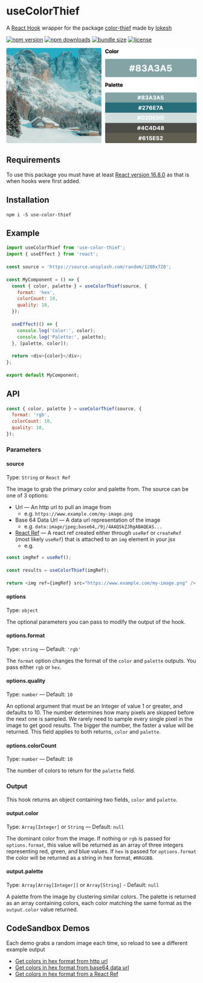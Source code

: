 # useColorThief

A [React Hook](https://reactjs.org/docs/hooks-intro.html) wrapper for the package [color-thief](https://github.com/lokesh/color-thief) made by [lokesh](https://github.com/lokesh)

[![npm version](https://badge.fury.io/js/use-color-thief.svg)](https://www.npmjs.com/package/use-color-thief)
[![npm downloads](https://badgen.net/npm/dt/use-color-thief)](https://www.npmjs.com/package/use-color-thief)
[![bundle size](https://badgen.net/bundlephobia/minzip/use-color-thief)](https://www.npmjs.com/package/use-color-thief)
[![license](https://badgen.net/github/license/csandman/use-color-thief)](./LICENSE)

![example](./example.png)

## Requirements

To use this package you must have at least [React version 16.8.0](https://github.com/facebook/react/releases/tag/v16.8.0) as that is when hooks were first added.

## Installation

```shell
npm i -S use-color-thief
```

## Example

```js
import useColorThief from 'use-color-thief';
import { useEffect } from 'react';

const source = 'https://source.unsplash.com/random/1280x720';

const MyComponent = () => {
  const { color, palette } = useColorThief(source, {
    format: 'hex',
    colorCount: 10,
    quality: 10,
  });

  useEffect(() => {
    console.log('Color:', color);
    console.log('Palette:', palette);
  }, [palette, color]);

  return <div>{color}</div>;
};

export default MyComponent;
```

## API

```js
const { color, palette } = useColorThief(source, {
  format: 'rgb',
  colorCount: 10,
  quality: 10,
});
```

### Parameters

#### source

Type: `String` or `React Ref`

The image to grab the primary color and palette from. The source can be one of 3 options:

- Url — An http url to pull an image from
  - e.g. `https://www.example.com/my-image.png`
- Base 64 Data Url — A data url representation of the image
  - e.g. `data:image/jpeg;base64,/9j/4AAQSkZJRgABAQEAS...`
- [React Ref](https://reactjs.org/docs/refs-and-the-dom.html) — A react ref created either through `useRef` or `createRef` (most likely `useRef`) that is attached to an `img` element in your jsx
  - e.g.

```js
const imgRef = useRef();

const results = useColorThief(imgRef);

return <img ref={imgRef} src="https://www.example.com/my-image.png" />;
```

#### options

Type: `object`

The optional parameters you can pass to modify the output of the hook.

#### options.format

Type: `string` — Default: `'rgb'`

The `format` option changes the format of the `color` and `palette` outputs. You pass either `rgb` or `hex`.

#### options.quality

Type: `number` — Default: `10`

An optional argument that must be an Integer of value 1 or greater, and defaults to 10. The number determines how many pixels are skipped before the next one is sampled. We rarely need to sample every single pixel in the image to get good results. The bigger the number, the faster a value will be returned. This field applies to both returns, `color` and `palette`.

#### options.colorCount

Type: `number` — Default: `10`

The number of colors to return for the `palette` field.

### Output

This hook returns an object containing two fields, `color` and `palette`.

#### output.color

Type: `Array[Integer]` or `String` — Default: `null`

The dominant color from the image. If nothing or `rgb` is passed for `options.format`, this value will be returned as an array of three integers representing red, green, and blue values. If `hex` is passed for `options.format` the color will be returned as a string in hex format, `#RRGGBB`.

#### output.palette

Type: `Array[Array[Integer]]` or `Array[String]` - Default: `null`

A palette from the image by clustering similar colors. The palette is returned as an array containing colors, each color matching the same format as the `output.color` value returned.

## CodeSandbox Demos

Each demo grabs a random image each time, so reload to see a different example output

- [Get colors in hex format from http url](https://codesandbox.io/s/usecolorthief-url-example-wu31s?file=/src/App.js)
- [Get colors in hex format from base64 data url](https://codesandbox.io/s/usecolorthief-data-url-example-36e7f?file=/src/App.js)
- [Get colors in hex format from a React Ref](https://codesandbox.io/s/usecolorthief-ref-example-n1eym?file=/src/App.js)
